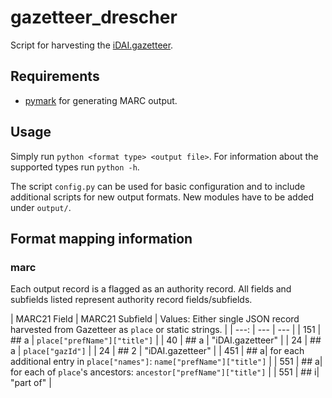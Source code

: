 # gazetteer_drescher
Script for harvesting the [iDAI.gazetteer](https://gazetteer.dainst.org/).

## Requirements
* [pymark](https://github.com/edsu/pymarc) for generating MARC output.

## Usage
Simply run `python <format type> <output file>`. For information about the supported types run `python -h`.

The script `config.py` can be used for basic configuration and to include additional scripts for new output formats. New modules have to be added under `output/`.

## Format mapping information

### marc

Each output record is a flagged as an authority record. All fields and subfields listed represent authority record fields/subfields.

| MARC21 Field | MARC21 Subfield | Values: Either single JSON record harvested from Gazetteer as `place` or static strings. |
| ---: | --- | --- |
| 151 | ## a | `place["prefName"]["title"]` |
| 40 | ## a | "iDAI.gazetteer" |
| 24 | ## a | `place["gazId"]` |
| 24 | ## 2 | "iDAI.gazetteer" |
| 451 | ## a| for each additional entry in `place["names"]`: `name["prefName"]["title"]` |
| 551 | ## a| for each of `place`'s ancestors: `ancestor["prefName"]["title"]` |
| 551 | ## i| "part of" |
